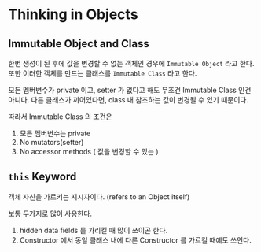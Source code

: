 # Thinking in Objects

## Immutable Object and Class

한번 생성이 된 후에 값을 변경할 수 없는 객체인 경우에 `Immutable Object` 라고 한다. 
또한 이러한 객체를 만드는 클래스를 `Immutable Class` 라고 한다.

모든 멤버변수가 private 이고, setter 가 없다고 해도 무조건 Immutable Class 인건 아니다. 다른 클래스가 끼어있다면, class 내 참조하는 값이 변경될 수 있기 때문이다.

따라서 Immutable Class 의 조건은
1. 모든 멤버변수는 private
1. No mutators(setter) 
1. No accessor methods ( 값을 변경할 수 있는 )

## `this` Keyword

객체 자신을 가르키는 지시자이다. (refers to an Object itself)

보통 두가지로 많이 사용한다.
1. hidden data fields 를 가리킬 때 많이 쓰이곤 한다.
1. Constructor 에서 동일 클래스 내에 다른 Constructor 를 가르킬 때에도 쓰인다.
